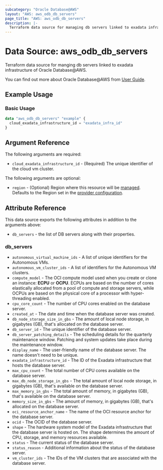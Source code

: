 ```yaml
---
subcategory: "Oracle Database@AWS"
layout: "AWS: aws_odb_db_servers"
page_title: "AWS: aws_odb_db_servers"
description: |-
  Terraform data source for managing db servers linked to exadata infrastructure of Oracle Database@AWS.
---
```


# Data Source: aws_odb_db_servers

Terraform data source for manging db servers linked to exadata infrastructure of Oracle Database@AWS.

You can find out more about Oracle Database@AWS from [User Guide](https://docs.aws.amazon.com/odb/latest/UserGuide/what-is-odb.html).

## Example Usage

### Basic Usage

```terraform
data "aws_odb_db_servers" "example" {
  cloud_exadata_infrastructure_id = "exadata_infra_id"
}
```

## Argument Reference

The following arguments are required:

* `cloud_exadata_infrastructure_id` - (Required) The unique identifier of the cloud vm cluster.

The following arguments are optional:

* `region` - (Optional) Region where this resource will be [managed](https://docs.aws.amazon.com/general/latest/gr/rande.html#regional-endpoints). Defaults to the Region set in the [provider configuration](https://registry.terraform.io/providers/hashicorp/aws/latest/docs#aws-configuration-reference).

## Attribute Reference

This data source exports the following attributes in addition to the arguments above:

* `db_servers` - the list of DB servers along with their properties.

### db_servers

* `autonomous_virtual_machine_ids` - A list of unique identifiers for the Autonomous VMs.
* `autonomous_vm_cluster_ids` - A list of identifiers for the Autonomous VM clusters.
* `compute_model` - The OCI compute model used when you create or clone an instance: **ECPU** or **OCPU**. ECPUs are based on the number of cores elastically allocated from a pool of compute and storage servers, while OCPUs are based on the physical core of a processor with hyper-threading enabled.
* `cpu_core_count` - The number of CPU cores enabled on the database server.
* `created_at` - The date and time when the database server was created.
* `db_node_storage_size_in_gbs` - The amount of local node storage, in gigabytes (GB), that's allocated on the database server.
* `db_server_id` - The unique identifier of the database server.
* `db_server_patching_details` - The scheduling details for the quarterly maintenance window. Patching and system updates take place during the maintenance window.
* `display_name` - The user-friendly name of the database server. The name doesn't need to be unique.
* `exadata_infrastructure_id` - The ID of the Exadata infrastructure that hosts the database server.
* `max_cpu_count` - The total number of CPU cores available on the database server.
* `max_db_node_storage_in_gbs` - The total amount of local node storage, in gigabytes (GB), that's available on the database server.
* `max_memory_in_gbs` - The total amount of memory, in gigabytes (GB), that's available on the database server.
* `memory_size_in_gbs` - The amount of memory, in gigabytes (GB), that's allocated on the database server.
* `oci_resource_anchor_name` - The name of the OCI resource anchor for the database server.
* `ocid` - The OCID of the database server.
* `shape` - The hardware system model of the Exadata infrastructure that the database server is hosted on. The shape determines the amount of CPU, storage, and memory resources available.
* `status` - The current status of the database server.
* `status_reason` - Additional information about the status of the database server.
* `vm_cluster_ids` - The IDs of the VM clusters that are associated with the database server.
